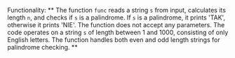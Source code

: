 Functionality: ** The function `func` reads a string `s` from input, calculates its length `n`, and checks if `s` is a palindrome. If `s` is a palindrome, it prints 'TAK', otherwise it prints 'NIE'. The function does not accept any parameters. The code operates on a string `s` of length between 1 and 1000, consisting of only English letters. The function handles both even and odd length strings for palindrome checking. **